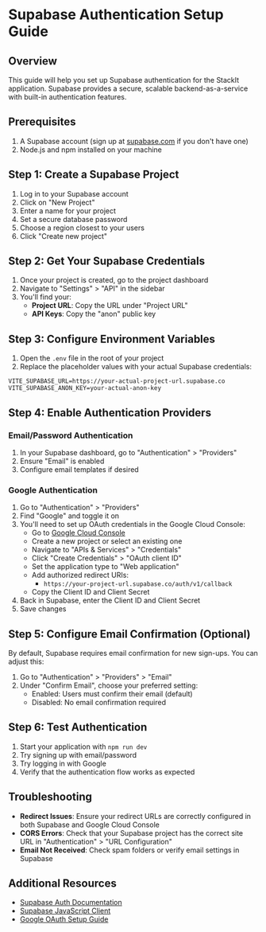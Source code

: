 # Supabase Authentication Setup Guide

## Overview

This guide will help you set up Supabase authentication for the StackIt application. Supabase provides a secure, scalable backend-as-a-service with built-in authentication features.

## Prerequisites

1. A Supabase account (sign up at [supabase.com](https://supabase.com) if you don't have one)
2. Node.js and npm installed on your machine

## Step 1: Create a Supabase Project

1. Log in to your Supabase account
2. Click on "New Project"
3. Enter a name for your project
4. Set a secure database password
5. Choose a region closest to your users
6. Click "Create new project"

## Step 2: Get Your Supabase Credentials

1. Once your project is created, go to the project dashboard
2. Navigate to "Settings" > "API" in the sidebar
3. You'll find your:
   - **Project URL**: Copy the URL under "Project URL"
   - **API Keys**: Copy the "anon" public key

## Step 3: Configure Environment Variables

1. Open the `.env` file in the root of your project
2. Replace the placeholder values with your actual Supabase credentials:

```
VITE_SUPABASE_URL=https://your-actual-project-url.supabase.co
VITE_SUPABASE_ANON_KEY=your-actual-anon-key
```

## Step 4: Enable Authentication Providers

### Email/Password Authentication

1. In your Supabase dashboard, go to "Authentication" > "Providers"
2. Ensure "Email" is enabled
3. Configure email templates if desired

### Google Authentication

1. Go to "Authentication" > "Providers"
2. Find "Google" and toggle it on
3. You'll need to set up OAuth credentials in the Google Cloud Console:
   - Go to [Google Cloud Console](https://console.cloud.google.com/)
   - Create a new project or select an existing one
   - Navigate to "APIs & Services" > "Credentials"
   - Click "Create Credentials" > "OAuth client ID"
   - Set the application type to "Web application"
   - Add authorized redirect URIs:
     - `https://your-project-url.supabase.co/auth/v1/callback`
   - Copy the Client ID and Client Secret
4. Back in Supabase, enter the Client ID and Client Secret
5. Save changes

## Step 5: Configure Email Confirmation (Optional)

By default, Supabase requires email confirmation for new sign-ups. You can adjust this:

1. Go to "Authentication" > "Providers" > "Email"
2. Under "Confirm Email", choose your preferred setting:
   - Enabled: Users must confirm their email (default)
   - Disabled: No email confirmation required

## Step 6: Test Authentication

1. Start your application with `npm run dev`
2. Try signing up with email/password
3. Try logging in with Google
4. Verify that the authentication flow works as expected

## Troubleshooting

- **Redirect Issues**: Ensure your redirect URLs are correctly configured in both Supabase and Google Cloud Console
- **CORS Errors**: Check that your Supabase project has the correct site URL in "Authentication" > "URL Configuration"
- **Email Not Received**: Check spam folders or verify email settings in Supabase

## Additional Resources

- [Supabase Auth Documentation](https://supabase.com/docs/guides/auth)
- [Supabase JavaScript Client](https://supabase.com/docs/reference/javascript/auth-signin)
- [Google OAuth Setup Guide](https://developers.google.com/identity/protocols/oauth2)